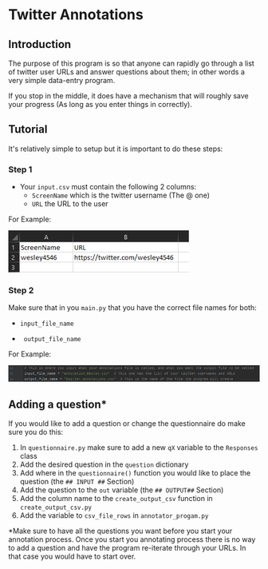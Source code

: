# Twitter Annotations

## Introduction 

The purpose of this program is so that anyone can rapidly go through a list of twitter user URLs and answer questions about them; in other words a very simple data-entry program.

If you stop in the middle, it does have a mechanism that will roughly save your progress (As long as you enter things in correctly).

## Tutorial

It's relatively simple to setup but it is important to do these steps:

### Step 1

  * Your `input.csv` must contain the following 2 columns:
    * `ScreenName` which is the twitter username (The @ one)
    * `URL` the URL to the user
    

For Example:

![Example of Column naming in Input CSV](tutorial/example_input_csv_column_names.PNG)

### Step 2

Make sure that in you `main.py` that you have the correct file names for both:
 * `input_file_name`
 
 * ` output_file_name`
 
For Example:

![Example of variable naming for the files](tutorial/example_file_variable_naming.PNG)


## Adding a question*



If you would like to add a question or change the questionnaire do make sure you do this:

 1. In `questionnaire.py` make sure to add a new `qX` variable to the `Responses` class
 1. Add the desired question in the `question` dictionary
 1. Add where in the `questionnaire()` function you would like to place the question (the `## INPUT ##` Section)
 1. Add the question to the `out` variable (the `## OUTPUT##` Section)
 1. Add the column name to the `create_output_csv` function in `create_output_csv.py`
 1. Add the variable to `csv_file_rows` in `annotator_progam.py`

*Make sure to have all the questions you want before you start your annotation process. Once you start you annotating process there is no way to add a question and have the program re-iterate through your URLs. In that case you would have to start over. 



